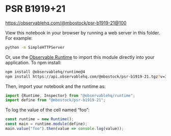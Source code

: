 # PSR B1919+21

https://observablehq.com/@mbostock/psr-b1919-21@100

View this notebook in your browser by running a web server in this folder. For
example:

~~~sh
python -m SimpleHTTPServer
~~~

Or, use the [Observable Runtime](https://github.com/observablehq/runtime) to
import this module directly into your application. To npm install:

~~~sh
npm install @observablehq/runtime@4
npm install https://api.observablehq.com/@mbostock/psr-b1919-21.tgz?v=3
~~~

Then, import your notebook and the runtime as:

~~~js
import {Runtime, Inspector} from "@observablehq/runtime";
import define from "@mbostock/psr-b1919-21";
~~~

To log the value of the cell named “foo”:

~~~js
const runtime = new Runtime();
const main = runtime.module(define);
main.value("foo").then(value => console.log(value));
~~~
